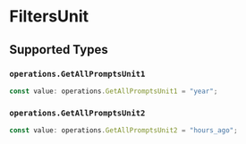 # FiltersUnit


## Supported Types

### `operations.GetAllPromptsUnit1`

```typescript
const value: operations.GetAllPromptsUnit1 = "year";
```

### `operations.GetAllPromptsUnit2`

```typescript
const value: operations.GetAllPromptsUnit2 = "hours_ago";
```

